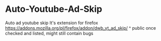 # Auto-Youtube-Ad-Skip
Auto ad youtube skip
It's extension for firefox
https://addons.mozilla.org/pl/firefox/addon/dwb_yt_ad_skip/
^ public once checked and listed, might still contain bugs